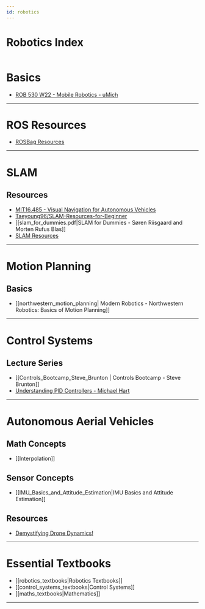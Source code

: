 ```yaml
---
id: robotics
---
```


# Robotics Index

```table-of-contents
```

# Basics
- [ROB 530 W22 - Mobile Robotics - uMich](https://youtube.com/playlist?list=PLdMorpQLjeXmbFaVku4JdjmQByHHqTd1F&si=9wCuuhWIk-P6_o--)

---

# ROS Resources

- [ROSBag Resources](https://gist.github.com/kscottz/bf38cfd7508928c5bed0c07ecc326d5f)

---
# SLAM
## Resources
- [MIT16.485 - Visual Navigation for Autonomous Vehicles](https://vnav.mit.edu/)
- [Taeyoung96/SLAM-Resources-for-Beginner](https://github.com/Taeyoung96/SLAM-Resources-for-Beginner)
- [[slam_for_dummies.pdf|SLAM for Dummies - Søren Riisgaard and Morten Rufus Blas]]
- [SLAM Resources](https://gist.github.com/kscottz/9c787afebea8429c4d396a170042362e)
---
# Motion Planning
## Basics

- [[northwestern_motion_planning| Modern Robotics - Northwestern Robotics: Basics of Motion Planning]]
---
# Control Systems

## Lecture Series

- [[Controls_Bootcamp_Steve_Brunton | Controls Bootcamp - Steve Brunton]]
- [Understanding PID Controllers - Michael Hart](https://mikelikesrobots.github.io/blog/understand-pid-controllers/)
---
# Autonomous Aerial Vehicles

## Math Concepts
- [[Interpolation]]

## Sensor Concepts
- [[IMU_Basics_and_Attitude_Estimation|IMU Basics and Attitude Estimation]]

## Resources
- [Demystifying Drone Dynamics!](https://towardsdatascience.com/demystifying-drone-dynamics-ee98b1ba882f)
---
# Essential Textbooks
- [[robotics_textbooks|Robotics Textbooks]]
- [[control_systems_textbooks|Control Systems]]
- [[maths_textbooks|Mathematics]]
---
